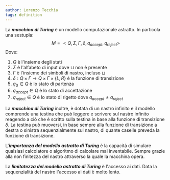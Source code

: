 ```yaml
---
author: Lorenzo Tecchia
tags: definition
---
```

La ***macchina di Turing*** è un modello computazionale astratto. In particola una sestupla:$$M = <Q, \Sigma,\Gamma,\delta, q_{accept}, q_{reject}>$$
Dove:
1. $Q$ è l'insieme degli stati
2. $\Sigma$ è l'alfabeto di input dove $\sqcup$ non è presente  
3. $\Gamma$ è l'insieme dei simboli di nastro, incluso $\sqcup$ 
4. $\delta: Q \times \Gamma \rightarrow Q \times \Gamma \times \{L,R\}$ è la funzione di transizione
5. $q_{0}\in Q$ è lo stato di partenza
6. $q_{accept} \in Q$ è lo stato di accettazione
7. $q_{reject} \in Q$ è lo stato di rigetto dove $q_{accept} \neq q_{reject}$

La ***macchina di Turing*** inoltre, è dotata di un nastro infinito e il modello comprende una testina che può leggere e scrivere sul nastro infinito reagendo a ciò che è scritto sulla testina in base alla funzione di transizione $\delta$. La testina può muoversi, in base sempre alla funzione di transizione a destra o sinistra sequenzialmente sul nastro, di quante caselle preveda la funzione di transizione. 

L'***importanza del modello astratto di Turing*** è la capacità di simulare qualsiasi calcolatore o algoritmo di calcolare mai inventabile. Sempre grazie alla non finitezza del nastro attraverso la quale la macchina opera.

La ***limitatezza del modello astratto di Turing*** è l'accesso ai dati. Data la sequenzialità del nastro l'accesso ai dati è molto lento.